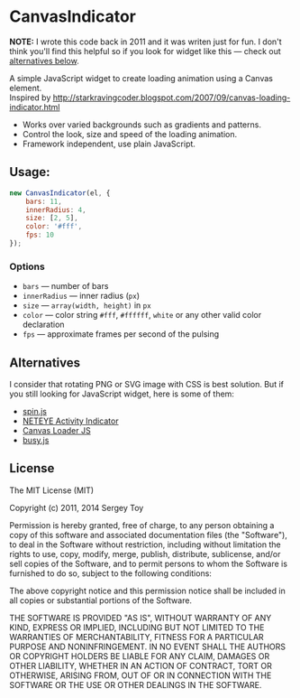 # CanvasIndicator
**NOTE:** I wrote this code back in 2011 and it was writen just for fun. I don't think you'll find this helpful so if you look for widget like this — check out [alternatives below](#alternatives).

A simple JavaScript widget to create loading animation using a Canvas element.<br>
Inspired by http://starkravingcoder.blogspot.com/2007/09/canvas-loading-indicator.html

* Works over varied backgrounds such as gradients and patterns.
* Control the look, size and speed of the loading animation.
* Framework independent, use plain JavaScript.

## Usage:
```javascript
new CanvasIndicator(el, {
    bars: 11,
    innerRadius: 4,
    size: [2, 5],
    color: '#fff',
    fps: 10
});
```
### Options
* `bars` — number of bars
* `innerRadius` — inner radius (`px`)
* `size` — `array(width, height)` in `px`
* `color` — color string `#fff`, `#ffffff`, `white` or any other valid color declaration
* `fps` — approximate frames per second of the pulsing

## Alternatives
I consider that rotating PNG or SVG image with CSS is best solution. But if you still looking for JavaScript widget, here is some of them:

* [spin.js](http://fgnass.github.io/spin.js/)
* [NETEYE Activity Indicator](http://neteye.github.io/activity-indicator.html)
* [Canvas Loader JS](http://jamund.com/canvas-loader/no.jquery.html)
* [busy.js](http://www.netzgesta.de/busy/)



## License
The MIT License (MIT)

Copyright (c) 2011, 2014 Sergey Toy

Permission is hereby granted, free of charge, to any person obtaining a copy
of this software and associated documentation files (the "Software"), to deal
in the Software without restriction, including without limitation the rights
to use, copy, modify, merge, publish, distribute, sublicense, and/or sell
copies of the Software, and to permit persons to whom the Software is
furnished to do so, subject to the following conditions:

The above copyright notice and this permission notice shall be included in all
copies or substantial portions of the Software.

THE SOFTWARE IS PROVIDED "AS IS", WITHOUT WARRANTY OF ANY KIND, EXPRESS OR
IMPLIED, INCLUDING BUT NOT LIMITED TO THE WARRANTIES OF MERCHANTABILITY,
FITNESS FOR A PARTICULAR PURPOSE AND NONINFRINGEMENT. IN NO EVENT SHALL THE
AUTHORS OR COPYRIGHT HOLDERS BE LIABLE FOR ANY CLAIM, DAMAGES OR OTHER
LIABILITY, WHETHER IN AN ACTION OF CONTRACT, TORT OR OTHERWISE, ARISING FROM,
OUT OF OR IN CONNECTION WITH THE SOFTWARE OR THE USE OR OTHER DEALINGS IN THE
SOFTWARE.

